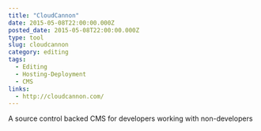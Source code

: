 ```yaml
---
title: "CloudCannon"
date: 2015-05-08T22:00:00.000Z
posted_date: 2015-05-08T22:00:00.000Z
type: tool
slug: cloudcannon
category: editing
tags:
  - Editing
  - Hosting-Deployment
  - CMS
links:
  - http://cloudcannon.com/
---
```

A source control backed CMS for developers working with non-developers




